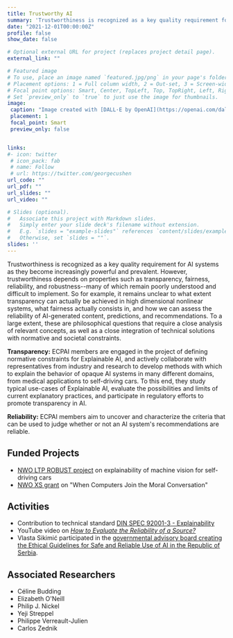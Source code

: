 ```yaml
---
title: Trustworthy AI
summary: 'Trustworthiness is recognized as a key quality requirement for AI systems as they become increasingly powerful and prevalent. However, trustworthiness depends on properties such as transparency, fairness, reliability, and robustness--many of which remain poorly understood and difficult to implement. [(read more)](/project/opacity-ml)'
date: "2021-12-01T00:00:00Z"
profile: false
show_date: false

# Optional external URL for project (replaces project detail page).
external_link: ""

# Featured image
# To use, place an image named `featured.jpg/png` in your page's folder.
# Placement options: 1 = Full column width, 2 = Out-set, 3 = Screen-width
# Focal point options: Smart, Center, TopLeft, Top, TopRight, Left, Right, BottomLeft, Bottom, BottomRight
# Set `preview_only` to `true` to just use the image for thumbnails.
image:
 caption: "Image created with [DALL·E by OpenAI](https://openai.com/dall-e-2/) (prompt: an opaque deep learning model)"
 placement: 1
 focal_point: Smart
 preview_only: false


links:
#- icon: twitter
 # icon_pack: fab
 # name: Follow
 # url: https://twitter.com/georgecushen
url_code: ""
url_pdf: ""
url_slides: ""
url_video: ""

# Slides (optional).
#   Associate this project with Markdown slides.
#   Simply enter your slide deck's filename without extension.
#   E.g. `slides = "example-slides"` references `content/slides/example-slides.md`.
#   Otherwise, set `slides = ""`.
slides: ''
---
```


Trustworthiness is recognized as a key quality requirement for AI systems as they become increasingly powerful and prevalent. However, trustworthiness depends on properties such as transparency, fairness, reliability, and robustness--many of which remain poorly understood and difficult to implement. So for example, it remains unclear to what extent transparency can actually be achieved in high dimensional nonlinear systems, what fairness actually consists in, and how we can assess the reliability of AI-generated content, predictions, and recommendations. To a large extent, these are philosophical questions that require a close analysis of relevant concepts, as well as a close integration of technical solutions with normative and societal constraints.

**Transparency:** ECPAI members are engaged in the project of defining normative constraints for Explainable AI, and actively collaborate with representatives from industry and research to develop methods with which to explain the behavior of opaque AI systems in many different domains, from medical applications to self-driving cars. To this end, they study typical use-cases of Explainable AI, evaluate the possibilities and limits of current explanatory practices, and participate in regulatory efforts to promote transparency in AI.

**Reliability:** ECPAI members aim to uncover and characterize the criteria that can be used to judge whether or not an AI system's recommendations are reliable.


## Funded Projects

- [NWO LTP ROBUST project](https://www.tue.nl/en/storage/biomedische-technologie/de-faculteit/news-and-events/news-overview/05-01-2023-robust-ai-program-receives-additional-eur25-million-in-funding-from-dutch-research-council) on explainability of machine vision for self-driving cars
- [NWO XS grant](https://www.tue.nl/en/news-and-events/news-overview/03-05-2023-xs-grant-for-elizabeth-oneill) on "When Computers Join the Moral Conversation"


## Activities

- Contribution to technical standard [DIN SPEC 92001-3 - Explainability](https://www.beuth.de/en/technical-rule/din-spec-92001-3/369799101)
- YouTube video on [*How to Evaluate the Reliability of a Source?*](https://www.youtube.com/watch?v=Ts8F4V0yI-M)
- Vlasta Sikimić participated in the [governmental advisory board creating the Ethical Guidelines for Safe and Reliable Use of AI in the Republic of Serbia](https://www.ai.gov.rs/vest/en/423/adopted-ethical-guidelines-for-safe-and-reliable-use-of-ai.php). 


## Associated Researchers

- Céline Budding
- Elizabeth O'Neill
- Philip J. Nickel
- Yeji Streppel
- Philippe Verreault-Julien
- Carlos Zednik
